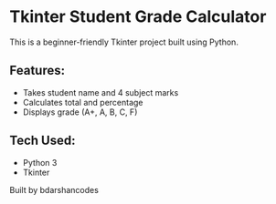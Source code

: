 # Tkinter Student Grade Calculator

This is a beginner-friendly Tkinter project built using Python.

## Features:
- Takes student name and 4 subject marks
- Calculates total and percentage
- Displays grade (A+, A, B, C, F)

## Tech Used:
- Python 3
- Tkinter

Built by bdarshancodes
